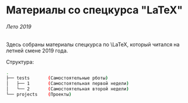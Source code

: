 # Материалы со спецкурса "LaTeX"
###### Лето 2019

Здесь собраны материалы спецкурса по \LaTeX, который читался на летней смене 2019 года.

Структура:
```sh
.
├── tests       (Самостоятельные рботы)
│   ├── 1       (Самостоятельная первой недели)
│   └── 2       (Самостоятельная второй недели)
└── projects    (Проекты)
```

